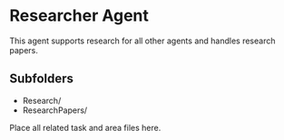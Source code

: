 # Researcher Agent

This agent supports research for all other agents and handles research papers.

## Subfolders
- Research/
- ResearchPapers/

Place all related task and area files here.
